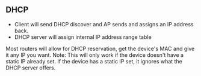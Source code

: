 ## DHCP 

- Client will send DHCP discover and AP sends and assigns an IP address back.
- DHCP server will assign internal IP address range table

Most routers will allow for DHCP reservation, get the device's MAC and give it any IP you want. 
Note: This will only work if the device doesn't have a static IP already set. If the device has a static IP set, it ignores what the DHCP server offers.